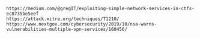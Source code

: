     https://medium.com/@gregIT/exploiting-simple-network-services-in-ctfs-ec8735be5eef
    https://attack.mitre.org/techniques/T1210/
    https://www.nextgov.com/cybersecurity/2019/10/nsa-warns-vulnerabilities-multiple-vpn-services/160456/
